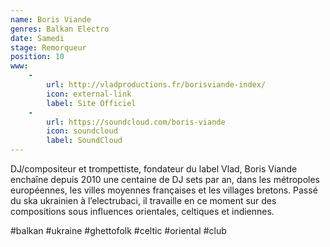 ```yaml
---
name: Boris Viande
genres: Balkan Electro
date: Samedi
stage: Remorqueur
position: 10
www:
    -
        url: http://vladproductions.fr/borisviande-index/
        icon: external-link
        label: Site Officiel
    -
        url: https://soundcloud.com/boris-viande
        icon: soundcloud
        label: SoundCloud
---
```

DJ/compositeur et trompettiste, fondateur du label Vlad, Boris Viande enchaîne depuis 2010 une centaine de DJ sets par an, dans les métropoles européennes, les villes moyennes françaises et les villages bretons. Passé du ska ukrainien à l’electrubaci, il travaille en ce moment sur des compositions sous influences orientales, celtiques et indiennes.

 #balkan #ukraine #ghettofolk #celtic #oriental #club
